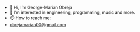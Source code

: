 - 👋 Hi, I’m George-Marian Obreja
- 👀 I’m interested in engineering, programming, music and more.
- 📫 How to reach me:
- obrejamarian00@gmail.com

<!---
obrejamarian00/obrejamarian00 is a ✨ special ✨ repository because its `README.md` (this file) appears on your GitHub profile.
You can click the Preview link to take a look at your changes.
--->
